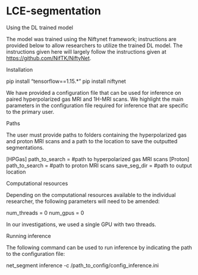 # LCE-segmentation

Using the DL trained model

The model was trained using the Niftynet framework; instructions are provided below to allow researchers to utilize the trained DL model. The instructions given here will largely follow the instructions given at https://github.com/NifTK/NiftyNet.

Installation 

pip install “tensorflow==1.15.*”
pip install niftynet

We have provided a configuration file that can be used for inference on paired hyperpolarized gas MRI and 1H-MRI scans. We highlight the main parameters in the configuration file required for inference that are specific to the primary user.

Paths

The user must provide paths to folders containing the hyperpolarized gas and proton MRI scans and a path to the location to save the outputted segmentations.

[HPGas]
path_to_search = #path to hyperpolarized gas MRI scans
[Proton]
path_to_search = #path to proton MRI scans
save_seg_dir = #path to output location

Computational resources

Depending on the computational resources available to the individual researcher, the following parameters will need to be amended:

num_threads = 0
num_gpus = 0
 
In our investigations, we used a single GPU with two threads.

Running inference

The following command can be used to run inference by indicating the path to the configuration file:

net_segment inference -c /path_to_config/config_inference.ini
